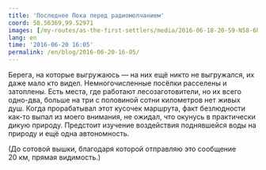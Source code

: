 ```yaml
---
title: 'Последнее Пока перед радиомолчанием'
coord: 58.56369,99.52971
images: [/my-routes/as-the-first-settlers/media/2016-06-18-20-59-N58-68853E99-14306-6437]
lang: en
time: '2016-06-20 16:05'
permalink: /en/blog/2016-06-20-16-05/
---
```


Берега, на которые выгружаюсь&nbsp;— на них ещё никто не выгружался, их даже мало кто видел. Немногочисленные посёлки расселены и затоплены. Есть места, где работают лесозаготовители, но их всего одно-два, больше на три с половиной сотни километров нет живых душ. Когда прорабатывал этот кусочек маршрута, факт безлюдности как-то выпал из моего внимания, не ожидал, что окунусь в практически дикую природу. Предстоит изучение воздействия поднявшейся воды на природу и ещё одна автономность.

(До сотовой вышки, благодаря которой отправляю это сообщение 20&nbsp;км, прямая видимость.)
